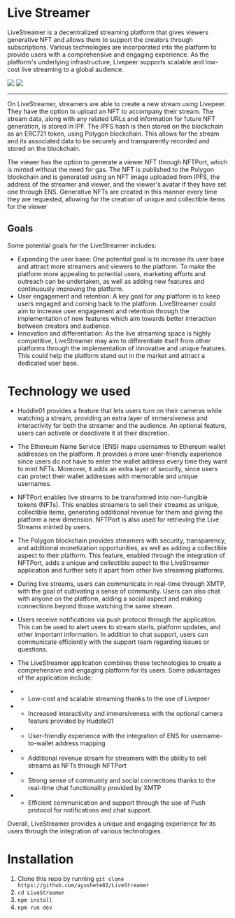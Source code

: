 # Live Streamer
LiveStreamer is a decentralized streaming platform that gives viewers generative NFT and allows them to support the creators through subscriptions. Various technologies are incorporated into the platform to provide users with a comprehensive and engaging experience. As the platform's underlying infrastructure, Livepeer supports scalable and low-cost live streaming to a global audience.

[![](https://i.ibb.co/7kYR0v5/Screenshot-33-4.png)](https://drive.google.com/file/d/1wZm1RPq9dYeWT5QZniQEjFxXLubuenkn/view?usp=sharing )
[![](https://i.ibb.co/0t4bgFn/FVB.png)](https://docs.google.com/presentation/d/1N2zJrQbRtcU5fjORpFprkB0AUkldNkTboZIUJXnt6_Y/edit?usp=sharing)


<hr/>

On LiveStreamer, streamers are able to create a new stream using Livepeer. They have the option to upload an NFT to accompany their stream. The stream data, along with any related URLs and information for future NFT generation, is stored in IPF. The IPFS hash is then stored on the blockchain as an ERC721 token, using Polygon blockchain. This allows for the stream and its associated data to be securely and transparently recorded and stored on the blockchain.

The viewer has the option to generate a viewer NFT through NFTPort, which is minted without the need for gas. The NFT is published to the Polygon blockchain and is generated using an NFT image uploaded from IPFS, the address of the streamer and viewer, and the viewer's avatar if they have set one through ENS. Generative NFTs are created in this manner every time they are requested, allowing for the creation of unique and collectible items for the viewer 

## Goals
Some potential goals for the LiveStreamer includes:
- Expanding the user base: One potential goal is to increase its user base and attract more streamers and viewers to the platform. To make the platform more appealing to potential users, marketing efforts and outreach can be undertaken, as well as adding new features and continuously improving the platform.
- User engagement and retention: A key goal for any platform is to keep users engaged and coming back to the platform. LiveStreamer could aim to increase user engagement and retention through the implementation of new features which aim towards better interaction between creators and audience.
- Innovation and differentiation: As the live streaming space is highly competitive, LiveStreamer may aim to differentiate itself from other platforms through the implementation of innovative and unique features. This could help the platform stand out in the market and attract a dedicated user base.

# Technology we used

- Huddle01 provides a feature that lets users turn on their cameras while watching a stream, providing an extra layer of immersiveness and interactivity for both the streamer and the audience. An optional feature, users can activate or deactivate it at their discretion.

- The Ethereum Name Service (ENS) maps usernames to Ethereum wallet addresses on the platform. It provides a more user-friendly experience since users do not have to enter the wallet address every time they want to mint NFTs. Moreover, it adds an extra layer of security, since users can protect their wallet addresses with memorable and unique usernames.

- NFTPort enables live streams to be transformed into non-fungible tokens (NFTs). This enables streamers to sell their streams as unique, collectible items, generating additional revenue for them and giving the platform a new dimension. NFTPort is also used for retrieving the Live Streams minted by users.

- The Polygon blockchain provides streamers with security, transparency, and additional monetization opportunities, as well as adding a collectible aspect to their platform. This feature, enabled through the integration of NFTPort, adds a unique and collectible aspect to the LiveStreamer application and further sets it apart from other live streaming platforms.

- During live streams, users can communicate in real-time through XMTP, with the goal of cultivating a sense of community. Users can also chat with anyone on the platform, adding a social aspect and making connections beyond those watching the same stream.

- Users receive notifications via push protocol through the application. This can be used to alert users to stream starts, platform updates, and other important information. In addition to chat support, users can communicate efficiently with the support team regarding issues or questions.

- The LiveStreamer application combines these technologies to create a comprehensive and engaging platform for its users. Some advantages of the application include:

- - Low-cost and scalable streaming thanks to the use of Livepeer
- - Increased interactivity and immersiveness with the optional camera feature provided by Huddle01
- - User-friendly experience with the integration of ENS for username-to-wallet address mapping
- - Additional revenue stream for streamers with the ability to sell streams as NFTs through NFTPort
- - Strong sense of community and social connections thanks to the real-time chat functionality provided by XMTP
- - Efficient communication and support through the use of Push protocol for notifications and chat support.

Overall, LiveStreamer provides a unique and engaging experience for its users through the integration of various technologies.



# Installation

1. Clone this repo by running `git clone https://github.com/ayushete02/LiveStreamer`
2. `cd LiveStreamer`
3. `npm install`
4. `npm run dev`
